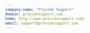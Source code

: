 ```yaml
---
company-name: "Provide Support"
domain: providesupport.com
home: http://www.providesupport.com/
email: support@providesupport.com
---
```




